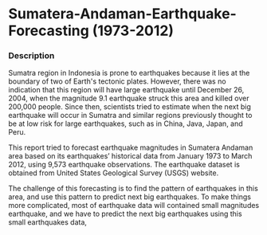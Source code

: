 # Sumatera-Andaman-Earthquake-Forecasting (1973-2012)
### Description
Sumatra region in Indonesia is prone to earthquakes because it lies at the boundary of two of Earth's tectonic plates. However, there was no indication that this region will have large earthquake until December 26, 2004, when the magnitude 9.1 earthquake struck this area and killed over 200,000 people. Since then, scientists tried to estimate when the next big earthquake will occur in Sumatra and similar regions previously thought to be at low risk for large earthquakes, such as in China, Java, Japan, and Peru. 

This report tried to forecast earthquake magnitudes in Sumatera Andaman area based on its earthquakes’ historical data from January 1973 to March 2012, using 9,573 earthquake observations. The earthquake dataset is obtained from United States Geological Survey (USGS) website. 

The challenge of this forecasting is to find the pattern of earthquakes in this area, and use this pattern to predict next big earthquakes. To make things more complicated, most of earthquake data will contained small magnitudes earthquake, and we have to predict the next big earthquakes using this small earthquakes data,
